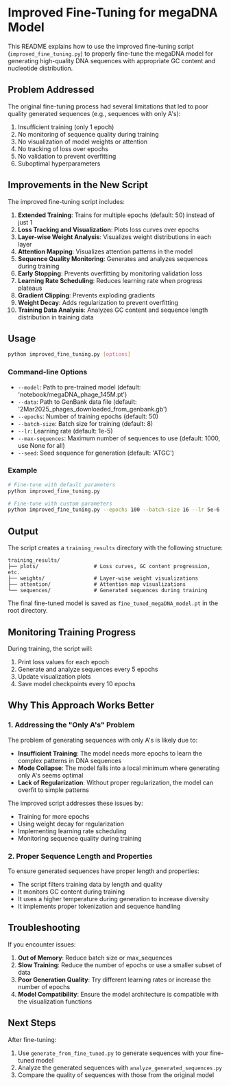 # Improved Fine-Tuning for megaDNA Model

This README explains how to use the improved fine-tuning script (`improved_fine_tuning.py`) to properly fine-tune the megaDNA model for generating high-quality DNA sequences with appropriate GC content and nucleotide distribution.

## Problem Addressed

The original fine-tuning process had several limitations that led to poor quality generated sequences (e.g., sequences with only A's):

1. Insufficient training (only 1 epoch)
2. No monitoring of sequence quality during training
3. No visualization of model weights or attention
4. No tracking of loss over epochs
5. No validation to prevent overfitting
6. Suboptimal hyperparameters

## Improvements in the New Script

The improved fine-tuning script includes:

1. **Extended Training**: Trains for multiple epochs (default: 50) instead of just 1
2. **Loss Tracking and Visualization**: Plots loss curves over epochs
3. **Layer-wise Weight Analysis**: Visualizes weight distributions in each layer
4. **Attention Mapping**: Visualizes attention patterns in the model
5. **Sequence Quality Monitoring**: Generates and analyzes sequences during training
6. **Early Stopping**: Prevents overfitting by monitoring validation loss
7. **Learning Rate Scheduling**: Reduces learning rate when progress plateaus
8. **Gradient Clipping**: Prevents exploding gradients
9. **Weight Decay**: Adds regularization to prevent overfitting
10. **Training Data Analysis**: Analyzes GC content and sequence length distribution in training data

## Usage

```bash
python improved_fine_tuning.py [options]
```

### Command-line Options

- `--model`: Path to pre-trained model (default: 'notebook/megaDNA_phage_145M.pt')
- `--data`: Path to GenBank data file (default: '2Mar2025_phages_downloaded_from_genbank.gb')
- `--epochs`: Number of training epochs (default: 50)
- `--batch-size`: Batch size for training (default: 8)
- `--lr`: Learning rate (default: 1e-5)
- `--max-sequences`: Maximum number of sequences to use (default: 1000, use None for all)
- `--seed`: Seed sequence for generation (default: 'ATGC')

### Example

```bash
# Fine-tune with default parameters
python improved_fine_tuning.py

# Fine-tune with custom parameters
python improved_fine_tuning.py --epochs 100 --batch-size 16 --lr 5e-6 --max-sequences 2000 --seed "GCTA"
```

## Output

The script creates a `training_results` directory with the following structure:

```
training_results/
├── plots/                  # Loss curves, GC content progression, etc.
├── weights/                # Layer-wise weight visualizations
├── attention/              # Attention map visualizations
└── sequences/              # Generated sequences during training
```

The final fine-tuned model is saved as `fine_tuned_megaDNA_model.pt` in the root directory.

## Monitoring Training Progress

During training, the script will:

1. Print loss values for each epoch
2. Generate and analyze sequences every 5 epochs
3. Update visualization plots
4. Save model checkpoints every 10 epochs

## Why This Approach Works Better

### 1. Addressing the "Only A's" Problem

The problem of generating sequences with only A's is likely due to:

- **Insufficient Training**: The model needs more epochs to learn the complex patterns in DNA sequences
- **Mode Collapse**: The model falls into a local minimum where generating only A's seems optimal
- **Lack of Regularization**: Without proper regularization, the model can overfit to simple patterns

The improved script addresses these issues by:

- Training for more epochs
- Using weight decay for regularization
- Implementing learning rate scheduling
- Monitoring sequence quality during training

### 2. Proper Sequence Length and Properties

To ensure generated sequences have proper length and properties:

- The script filters training data by length and quality
- It monitors GC content during training
- It uses a higher temperature during generation to increase diversity
- It implements proper tokenization and sequence handling

## Troubleshooting

If you encounter issues:

1. **Out of Memory**: Reduce batch size or max_sequences
2. **Slow Training**: Reduce the number of epochs or use a smaller subset of data
3. **Poor Generation Quality**: Try different learning rates or increase the number of epochs
4. **Model Compatibility**: Ensure the model architecture is compatible with the visualization functions

## Next Steps

After fine-tuning:

1. Use `generate_from_fine_tuned.py` to generate sequences with your fine-tuned model
2. Analyze the generated sequences with `analyze_generated_sequences.py`
3. Compare the quality of sequences with those from the original model